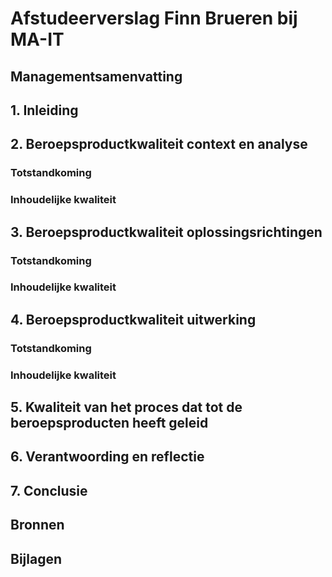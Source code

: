 # Afstudeerverslag Finn Brueren bij MA-IT





## Managementsamenvatting





## 1. Inleiding





## 2. Beroepsproductkwaliteit context en analyse



### Totstandkoming



### Inhoudelijke kwaliteit



## 3. Beroepsproductkwaliteit oplossingsrichtingen



### Totstandkoming



### Inhoudelijke kwaliteit



## 4. Beroepsproductkwaliteit uitwerking



### Totstandkoming



### Inhoudelijke kwaliteit



## 5. Kwaliteit van het proces dat tot de beroepsproducten heeft geleid





## 6. Verantwoording en reflectie





## 7. Conclusie





## Bronnen



## Bijlagen